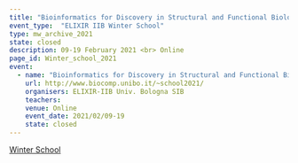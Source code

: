 ```yaml
---
title: "Bioinformatics for Discovery in Structural and Functional Biology"
event_type:  "ELIXIR IIB Winter School"
type: mw_archive_2021
state: closed
description: 09-19 February 2021 <br> Online
page_id: Winter_school_2021
event:
  - name: "Bioinformatics for Discovery in Structural and Functional Biology"
    url: http://www.biocomp.unibo.it/~school2021/
    organisers: ELIXIR-IIB Univ. Bologna SIB
    teachers: 
    venue: Online
    event_date: 2021/02/09-19
    state: closed
---
```


[Winter School](http://www.biocomp.unibo.it/~school2021/)


<br>
